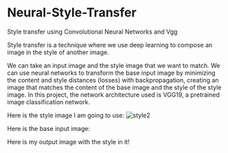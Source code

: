 # Neural-Style-Transfer
Style transfer using Convolutional Neural Networks and Vgg

Style transfer is a technique where we use deep learning to compose an image in the style of another image.

We can take an input image and the style image that we want to match. We can use neural networks to  transform the base input image by minimizing the content and style distances (losses) with backpropagation, creating an image that matches the content of the base image and the style of the style image. In this project, the network architecture used is VGG19, a pretrained image classification network.

Here is the style image I am going to use:
![style2](https://user-images.githubusercontent.com/48276005/54877025-8b7bd780-4dd6-11e9-85a5-113a4d2f6433.jpg)

Here is the base input image:

Here is my output image with the style in it!
